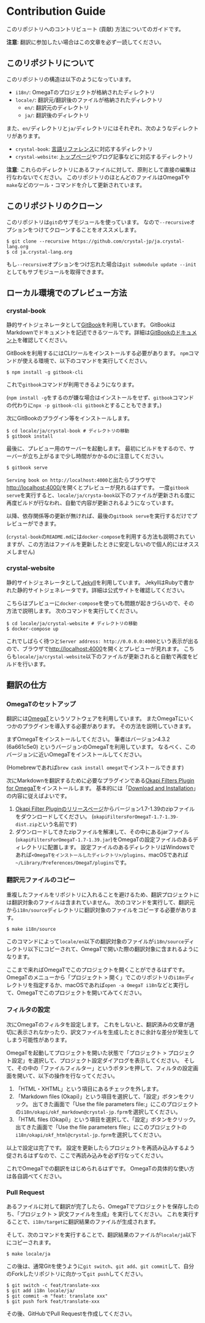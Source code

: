 # Contribution Guide

このリポジトリへのコントリビュート (貢献) 方法についてのガイドです。

**注意**: 翻訳に参加したい場合はこの文章を必ず一読してください。

## このリポジトリについて

このリポジトリの構造は以下のようになっています。

  - `i18n/`: OmegaTのプロジェクトが格納されたディレクトリ
  - `locale/`: 翻訳元/翻訳後のファイルが格納されたディレクトリ
    - `en/`: 翻訳元のディレクトリ
    - `ja/`: 翻訳後のディレクトリ

また、`en/`ディレクトリと`ja/`ディレクトリにはそれぞれ、次のようなディレクトリがあります。

  - `crystal-book`: [言語リファレンス](https://ja.crystal-lang.org/reference)に対応するディレクトリ
  - `crystal-website`: [トップページ](https://ja.crystal-lang.org)やブログ記事などに対応するディレクトリ

**注意**: これらのディレクトリにあるファイルに対して、原則として直接の編集は行なわないでください。
         このリポジトリのほとんどのファイルはOmegaTや`make`などのツール・コマンドを介して更新されています。

## このリポジトリのクローン

このリポジトリは`git`のサブモジュールを使っています。
なので`--recursive`オプションをつけてクローンすることをオススメします。

```console
$ git clone --recursive https://github.com/crystal-jp/ja.crystal-lang.org
$ cd ja.crystal-lang.org
```

もし`--recursive`オプションをつけ忘れた場合は`git submodule update --init`としてもサブモジュールを取得できます。

## ローカル環境でのプレビュー方法

### crystal-book

静的サイトジェネレータとして[GitBook](https://gitbook.com)を利用しています。
GitBookはMarkdownでドキュメントを記述できるツールです。詳細は[GitBookのドキュメント](https://docs.gitbook.com)を確認してください。

GitBookを利用するにはCLIツールをインストールする必要があります。
`npm`コマンドが使える環境で、以下のコマンドを実行してください。

```console
$ npm install -g gitbook-cli
```

これで`gitbook`コマンドが利用できるようになります。

(`npm install -g`をするのが嫌な場合はインストールをせず、`gitbook`コマンドの代わりに`npx -p gitbook-cli gitbook`とすることもできます。)

次にGitBookのプラグイン等をインストールします。

```console
$ cd locale/ja/crystal-book # ディレクトリの移動
$ gitbook install
```

最後に、プレビュー用のサーバーを起動します。
最初にビルドをするので、サーバーが立ち上がるまで少し時間がかかるのに注意してください。

```console
$ gitbook serve
```

`Serving book on http://localhost:4000`と出たらブラウザで<http://localhost:4000/>を開くとプレビューが見れるはずです。
一度`gitbook serve`を実行すると、`locale/ja/crysta-book`以下のファイルが更新される度に再度ビルドが行なわれ、自動で内容が更新されるようになっています。

以降、依存関係等の更新が無ければ、最後の`gitbook serve`を実行するだけでプレビューができます。

(`crystal-book`の`README.md`には`docker-compose`を利用する方法も説明されていますが、この方法はファイルを更新したときに安定しないので個人的にはオススメしません)

### crystal-website

静的サイトジェネレータとして[Jekyll](https://jekyllrb.com)を利用しています。
JekyllはRubyで書かれた静的サイトジェネレータです。詳細は公式サイトを確認してください。

こちらはプレビューに`docker-compose`を使っても問題が起きづらいので、その方法で説明します。
次のコマンドを実行してください。

```console
$ cd locale/ja/crystal-website # ディレクトリの移動
$ docker-compose up
```

これでしばらく待つと`Server address: http://0.0.0.0:4000`という表示が出るので、ブラウザで<http://localhost:4000>を開くとプレビューが見れます。
こちらも`locale/ja/crystal-website`以下のファイルが更新されると自動で再度をビルドを行います。

## 翻訳の仕方

### OmegaTのセットアップ

翻訳には[OmegaT](https://omegat.org/ja/)というソフトウェアを利用しています。
またOmegaTにいくつかのプラグインを導入する必要があります。
その方法を説明していきます。

まずOmegaTをインストールしてください。
筆者はバージョン4.3.2 (6a661c5e0) というバージョンのOmegaTを利用しています。
なるべく、このバージョンに近いOmegaTをインストールしてください。

(Homebrewであれば`brew cask install omegat`でインストールできます)

次にMarkdownを翻訳するために必要なプラグインである[Okapi Filters Plugin for OmegaT](https://okapiframework.org/wiki/index.php?title=Okapi_Filters_Plugin_for_OmegaT)をインストールします。
基本的には「[Download and Installation](https://okapiframework.org/wiki/index.php?title=Okapi_Filters_Plugin_for_OmegaT#Download_and_Installation)」の内容に従えばよいです。

  1. [Okapi Filter Pluginのリリースページ](https://bintray.com/okapi/Distribution/OmegaT_Plugin)からバージョン1.7-1.39のzipファイルをダウンロードしてください。
     (`okapiFiltersForOmegaT-1.7-1.39-dist.zip`という名前です)
  2. ダウンロードしてきたzipファイルを解凍して、その中にあるjarファイル(`okapiFiltersForOmegaT-1.7-1.39.jar`)をOmegaTの設定ファイルのあるディレクトリに配置します。
     設定ファイルのあるディレクトリはWindowsであれば`<OmegaTをインストールしたディレクトリ>/plugins`、macOSであれば`~/Library/Preferences/OmegaT/plugins`です。

### 翻訳元ファイルのコピー

重複したファイルをリポジトリに入れることを避けるため、翻訳プロジェクトには翻訳対象のファイルは含まれていません。
次のコマンドを実行して、翻訳元から`i18n/source`ディレクトリに翻訳対象のファイルをコピーする必要があります。

```console
$ make i18n/source
```

このコマンドによって`locale/en`以下の翻訳対象のファイルが`i18n/source`ディレクトリ以下にコピーされて、OmegaTで開いた際の翻訳対象に含まれるようになります。

ここまで来ればOmegaTでこのプロジェクトを開くことができるはずです。
OmegaTのメニューから「プロジェクト > 開く」でこのリポジトリの`i18n`ディレクトリを指定するか、macOSであれば`open -a OmegaT i18n`などと実行して、OmegaTでこのプロジェクトを開いてみてください。

### フィルタの設定

次にOmegaTのフィルタを設定します。
これをしないと、翻訳済みの文章が適切に表示されなかったり、訳文ファイルを生成したときに余計な差分が発生してしまう可能性があります。

OmegaTを起動してプロジェクトを開いた状態で「プロジェクト > プロジェクト設定」を選択して、プロジェクト設定ダイアログを表示してください。
そして、その中の「ファイルフィルター」というボタンを押して、フィルタの設定画面を開いて、以下の操作を行なってください。

1. 「HTML・XHTML」という項目にあるチェックを外します。
2. 「Markdown files (Okapi)」という項目を選択して、「設定」ボタンをクリック。
    出てきた画面で「Use the file parameters file:」にこのプロジェクトの`i18n/okapi/okf_markdown@crystal-jp.fprm`を選択してください。
2. 「HTML files (Okapi)」という項目を選択して、「設定」ボタンをクリック。
    出てきた画面で「Use the file parameters file:」にこのプロジェクトの`i18n/okapi/okf_html@crystal-jp.fprm`を選択してください。

以上で設定は完了です。
設定を更新したらプロジェクトを再読み込みするよう促されるはずなので、ここで再読み込みを必ず行なってください。

これでOmegaTでの翻訳をはじめられるはずです。
OmegaTの具体的な使い方は各自調べてください。

### Pull Request

あるファイルに対して翻訳が完了したら、OmegaTでプロジェクトを保存したのち、「プロジェクト > 訳文ファイルを生成」を実行してください。
これを実行することで、`i18n/target`に翻訳結果のファイルが生成されます。

そして、次のコマンドを実行することで、翻訳結果のファイルが`locale/ja`以下にコピーされます。

```console
$ make locale/ja
```

この後は、通常Gitを使うように`git switch`、`git add`、`git commit`して、自分のForkしたリポジトリに向かって`git push`してください。

```console
$ git switch -c feat/translate-xxx
$ git add i18n locale/ja/
$ git commit -m "feat: translate xxx"
$ git push fork feat/translate-xxx
```

その後、GitHubでPull Requestを作成してください。
